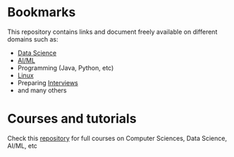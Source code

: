 # Bookmarks
This repository contains links and document freely available on different domains such as:
- [Data Science](datascience.md)
- [AI/ML](ai_ml.md)
- Programming (Java, Python, etc)
- [Linux](linux.md)
- Preparing [Interviews](interviews.md)
- and many others

# Courses and tutorials

Check this [repository](https://github.com/Developer-Y/cs-video-courses) for full courses on Computer Sciences, Data Science, AI/ML, etc

